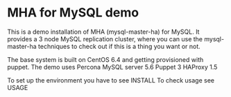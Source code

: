 MHA for MySQL demo
==================

This is a demo installation of MHA (mysql-master-ha) for MySQL.
It provides a 3 node MySQL replication cluster, where you can use the mysql-master-ha techniques to check out if this is a thing you want or not. 

The base system is built on CentOS 6.4 and getting provisioned with puppet. 
The demo uses Percona MySQL server 5.6
Puppet 3
HAProxy 1.5 

To set up the environment you have to see INSTALL
To check usage see USAGE
